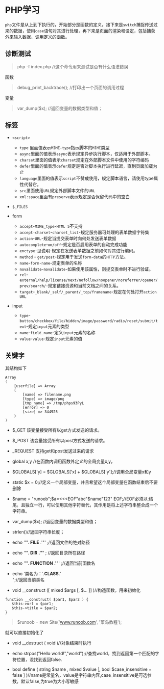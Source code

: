 # PHP学习
`php`文件是从上到下执行的，开始部分是函数的定义，接下来是`switch`捕捉传送过来的数据，使用`case`语句对其进行处理，再下来是页面的渲染和设定，包括捕获外来输入数据，调用定义的函数。
## 诊断测试
> php -f index.php //这个命令用来测试是否有什么语法错误

函数

> debug_print_backtrace(); //打印出一个页面的调用过程

变量
> var_dump($x); //返回变量的数据类型和值；
## 标签
* `<script>`
	* `type` 里面值表示`MIME-type`指示脚本的`MIME`类型
	* `async`里面的值表示`async`表示规定异步执行脚本，仅适用于外部脚本。
	* `charset`里面的值表示`charset`规定在外部脚本文件中使用的字符编码
	* `defer`里面的值表示`defer`规定是否对脚本执行进行延迟，直到页面加载为止
	* `language`里面的值表示`script`不赞成使用，规定脚本语言，请使用type属性代替它。
	* `src`里面使用`URL`规定外部脚本文件的`URL`
	* `xml:space`里面有`preserve`表示规定是否保留代码中的空白
* `$_FILES`

* form
	* `accept`-`MIME_type`-`HTML 5`不支持
	* `accept-charset`-`charset_list`-规定服务器可处理的表单数据字符集
	* `action`-`URL`-规定当提交表单时向何处发送表单数据
	* `autocomplete`-`on/off`-规定是否启用表单的自动完成功能
	* `enctype`-见说明-规定在发送表单数据之前如何对其进行编码。
	* `method` - `get/post`-规定用于发送`form-data`的`HTTP`方法。
	* `name`-`form-name`-规定表单的名称
	* `novalidate`-`novalidate`-如果使用该属性，则提交表单时不进行验证。
	* `rel`-`external/help/license/next/nofollow/noopener/noreferrer/opener/prev/search/`-规定链接资源和当前文档之间的关系。
	* `target`-`_blank/_self/_parent/_top/framename`-规定在何处打开`action URL`
	
* input
	* `type`-`button/checkbox/file/hidden/image/password/radio/reset/submit/text`-规定`input`元素的类型
	* `name`-`field_name`-定义`input`元素的名称
	* `value`-`value`-规定`input`元素的值	
## 关键字
其结构如下
```
Array
(
    [userfile] => Array
    (
        [name] => filename.png
        [type] => image/png
        [tmp_name] => /tmp/phps93PyL
        [error] => 0
        [size] => 344925
    )
)
```
* $_GET 该变量接受所有以get方式发送的请求。

* $_POST 该变量接受所有以post方式发送的请求。

* _REQUEST 支持get和post发送过来的请求

* global $x,$y //在函数内调用函数外定义的全局变量x,y。

* $GLOBALS['y] = $GLOBALS['x] + $GLOBALS['y'];//调用全局变量x和y

* static $x = 0;//定义一个局部变量，并且希望这个局部变量在函数结束后不要删除

* $name = "runoob";$a=<<<EOF"abc"$name"123"
EOF;//EOF必须以;结尾，且独立一行，可以使用其他字符替代，其作用是将上述字符串整合成一个字符串。

* var_dump($x); //返回变量的数据类型和值；

* strlen()//返回字符串长度；

* echo '"'. __FILE__ .'"' ;//返回文件的绝对路径

* echo '"'. __DIR__ .'"' ; //返回目录所在路径

* echo '"'. __FUNCTION__ .'"' ;//返回当前函数名

* echo '类名为：'.__CLASS__."<br>";//返回当前类名

* void __construct ([ mixed $args [, $... ]] )//构造函数，用来初始化
```
function __construct( $par1, $par2 ) {
   $this->url = $par1;
   $this->title = $par2;
}
```
> $runoob = new Site('www.runoob.com', '菜鸟教程');

就可以直接初始化了

* void __destruct ( void )//对象结束时执行


* echo strpos("Hello world!","world");//查找world，找到返回第一个匹配的字符位置，没找到返回false.

* bool define ( string $name , mixed $value [, bool $case_insensitive = false ] )//name是常量名，value是字符串内容,case_insensitive是可选参数，默认false,为true为大小写敏感